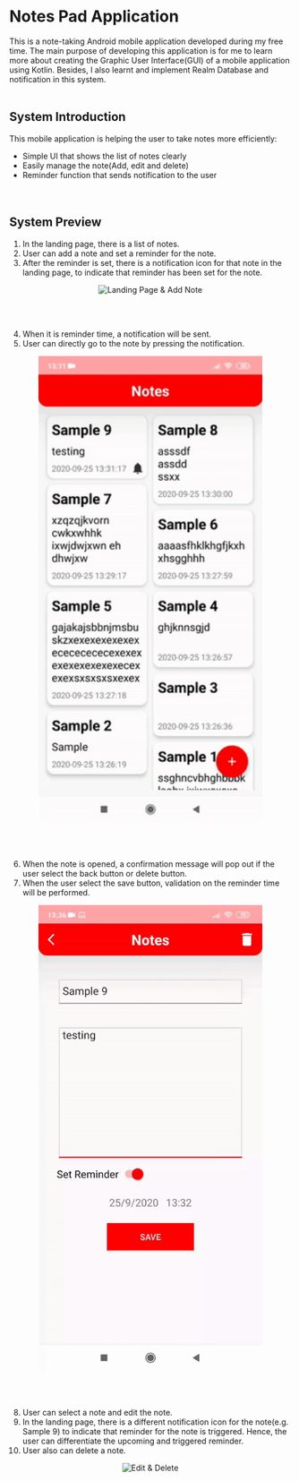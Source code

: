 # Notes Pad Application
This is a note-taking Android mobile application developed during my free time. The main purpose of developing this application is for me to learn more about creating the Graphic User Interface(GUI) of a mobile application using Kotlin. Besides, I also learnt and implement Realm Database and notification in this system.
<br></br>

## System Introduction
This mobile application is helping the user to take notes more efficiently:
* Simple UI that shows the list of notes clearly 
* Easily manage the note(Add, edit and delete)
* Reminder function that sends notification to the user  
<br></br>

## System Preview
1. In the landing page, there is a list of notes.
2. User can add a note and set a reminder for the note. 
3. After the reminder is set, there is a notification icon for that note in the landing page, to indicate that reminder has been set for the note.
<p align="center">
  <img alt="Landing Page & Add Note" src="https://github.com/ChooiChunWei/Notes-Pad-App/blob/master/GIF/Add%20note.gif" width="400" height="auto"/>
</p>
<br></br>

4. When it is reminder time, a notification will be sent.
5. User can directly go to the note by pressing the notification.
<p align="center">
  <img alt="Notification" src="https://github.com/ChooiChunWei/Notes-Pad-App/blob/master/GIF/Notification.gif" width="400" height="auto"/>
</p>
<br></br>

6. When the note is opened, a confirmation message will pop out if the user select the back button or delete button.
7. When the user select the save button, validation on the reminder time will be performed.
<p align="center">
  <img alt="Confirmation & Validation message" src="https://github.com/ChooiChunWei/Notes-Pad-App/blob/master/GIF/Confirmation.gif" width="400" height="auto"/>
</p>
<br></br>

8. User can select a note and edit the note.
9. In the landing page, there is a different notification icon for the note(e.g. Sample 9) to indicate that reminder for the note is triggered. Hence, the user can differentiate the upcoming and triggered reminder. 
10. User also can delete a note.
<p align="center">
  <img alt="Edit & Delete" src="https://github.com/ChooiChunWei/Notes-Pad-App/blob/master/GIF/Edit%26Delete.gif" width="400" height="auto"/>
 </p>

